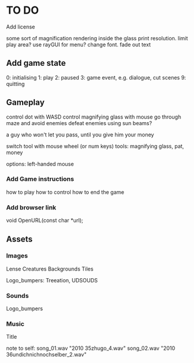 # TO DO

Add license

some sort of magnification rendering inside the glass
print resolution. limit play area?
use rayGUI for menu? change font. fade out text

## Add game state
0: initialising
1: play
2: paused
3: game event, e.g. dialogue, cut scenes
9: quitting

## Gameplay

control dot with WASD
control magnifying glass with mouse
go through maze and avoid enemies
defeat enemies using sun beams?

a guy who won't let you pass, until you give him your money

switch tool with mouse wheel (or num keys)
tools: magnifying glass, pat, money

options: left-handed mouse

### Add Game instructions
how to play
how to control
how to end the game

### Add browser link
void OpenURL(const char *url);  

## Assets

### Images

Lense
Creatures
Backgrounds
Tiles

Logo_bumpers: Treeation, UDSOUDS

### Sounds
Logo_bumpers

### Music
Title 

note to self: 
song_01.wav		"2010 35zhugo_4.wav"
song_02.wav		"2010 36undichnichnochselber_2.wav"